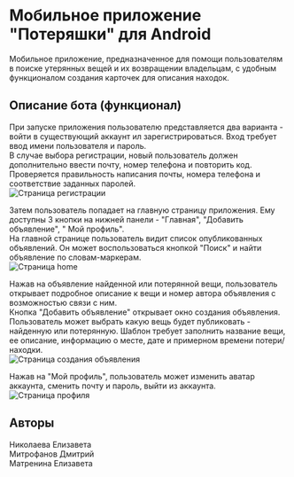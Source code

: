 # Мобильное приложение "Потеряшки" для Android   

Мобильное приложение, предназначенное для помощи пользователям в поиске утерянных вещей и их возвращении владельцам, с удобным функционалом создания карточек для описания находок.    

## Описание бота (функционал)
При запуске приложения пользователю представляется два варианта - войти в существующий аккаунт ил зарегистрироваться. Вход требует ввод имени пользователя и пароль.   
В случае выбора регистрации, новый пользователь должен дополнительно ввести почту, номер телефона и повторить код. Проверяется правильность написания почты, номера телефона и соответствие заданных паролей.   
![Страница регистрации](https://github.com/Menelliss/Coursework/blob/main/%20screenshot/1.png)   

Затем пользователь попадает на главную страницу приложения. Ему доступны 3 кнопки на нижней панели - "Главная", "Добавить объявление", " Мой профиль".   
На главной странице пользователь видит список опубликованных объявлений. Он может воспользоваться кнопкой "Поиск" и найти объявление по словам-маркерам.   
![Страница home](https://github.com/Menelliss/Coursework/blob/main/%20screenshot/2.png)   

Нажав на объявление найденной или потерянной вещи, пользователь открывает подробное описание к вещи и номер автора объявления с возможностью связи с ним.   
Кнопка "Добавить объявление" открывает окно создания объявления. Пользователь может выбрать какую вещь будет публиковать - найденную или потерянную. Шаблон требует заполнить название вещи, ее описание, информацию о месте, дате и примерном времени потери/находки.   
![Страница создания объявления](https://github.com/Menelliss/Coursework/blob/main/%20screenshot/3.png)   

Нажав на "Мой профиль", пользователь может изменить аватар аккаунта, сменить почту и пароль, выйти из аккаунта. 
![Страница профиля](https://github.com/Menelliss/Coursework/blob/main/%20screenshot/4.png)  

## Авторы   
Николаева Елизавета   
Митрофанов Дмитрий   
Матренина Елизавета   
